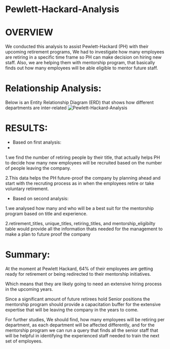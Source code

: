 # Pewlett-Hackard-Analysis

# OVERVIEW

We conducted this analysis to assist Pewlett-Hackard (PH) with their upcoming retirement programs, We had to investigate how many employees are retiring in a specific time frame so PH can make decision on hiring new staff. 
Also, we are helping them with mentorship program, that basically finds out how many employees will be able eligible to mentor future staff.

# Relationship Analysis:
Below is an Entity Relationship Diagram (ERD) that shows how different departments are inter-related
![Pewlett-Hackard-Analysis](https://user-images.githubusercontent.com/111619125/195466336-a793ee8d-9960-469a-b787-e0abc5e24e50.png)

# RESULTS:

* Based on first analysis:
* 
1.we find the number of retiring people by their title, that actually helps PH to decide how many new employees will be recruited based on the number of people leaving the company.

2.This data helps the PH future-proof the company by planning ahead and start with the recruting process as in when the employees retire or take voluntary retirement.

* Based on second analysis:

1.we analysed how many and who will be a best suit for the mentorship program based on title and experience.

2.retirement_titles, unique_titles, retiring_titles, and mentorship_eligibilty table would provide all the information thats needed for the management to make a plan to future proof the company

# Summary:
At the moment at Pewlett Hackard, 64% of their employees are getting ready for retirement or being redirected to their mentorship initiatives.

Which means that they are likely going to need an extensive hiring process in the upcoming years.

Since a significant amount of future retirees hold Senior positions the mentorship program should provide a capacitation buffer for the extensive expertise that will be leaving the company in the years to come. 

For further studies, We should find, how many employees will be retiring per department, as each department will be affected differently, and for the mentorship program we can run a query that finds all the senior staff that will be helpful in identifying the experienced staff needed to train the next set of employees.
